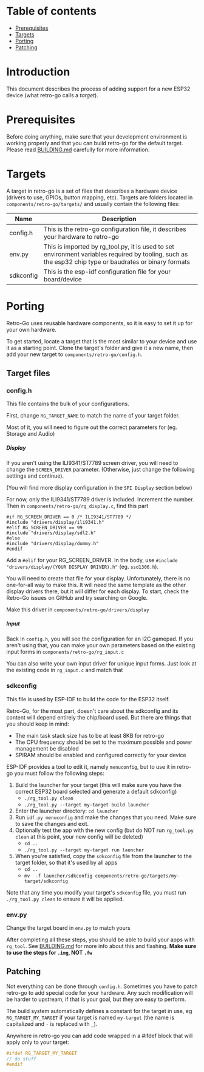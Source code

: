 # Table of contents
- [Prerequisites](#prerequisites)
- [Targets](#targets)
- [Porting](#porting)
- [Patching](#patching)


# Introduction

This document describes the process of adding support for a new ESP32 device (what retro-go calls a *target*).


# Prerequisites
Before doing anything, make sure that your development environment is working properly and that you can build retro-go for the default target. Please read [BUILDING.md](BUILDING.md) carefully for more information.


# Targets
A target in retro-go is a set of files that describes a hardware device (drivers to use, GPIOs, button mapping, etc). Targets are folders located in `components/retro-go/targets/` and usually contain the following files:

| Name          | Description |
|---------------|-------------|
| config.h      | This is the retro-go configuration file, it describes your hardware to retro-go |
| env.py        | This is imported by rg_tool.py, it is used to set environment variables required by tooling, such as the esp32 chip type or baudrates or binary formats |
| sdkconfig     | This is the esp-idf configuration file for your board/device |


# Porting
Retro-Go uses reusable hardware components, so it is easy to set it up for your own hardware.

To get started, locate a target that is the most similar to your device and use it as a starting point. Clone the target's folder and give it a new name, then add your new target to `components/retro-go/config.h`.


## Target files

### config.h

This file contains the bulk of your configurations.

First, change `RG_TARGET_NAME` to match the name of your target folder.

Most of it, you will need to figure out the correct parameters for (eg. Storage and Audio)


##### Display

If you aren't using the ILI9341/ST7789 screen driver, you will need to change the `SCREEN_DRIVER` parameter. (Otherwise, just change the following settings and continue).


(You will find more display configuration in the `SPI Display` section below)


For now, only the ILI9341/ST7789 driver is included. Increment the number. Then in `components/retro-go/rg_display.c`, find this part
```
#if RG_SCREEN_DRIVER == 0 /* ILI9341/ST7789 */
#include "drivers/display/ili9341.h"
#elif RG_SCREEN_DRIVER == 99
#include "drivers/display/sdl2.h"
#else
#include "drivers/display/dummy.h"
#endif
```


Add a `#elif` for your RG_SCREEN_DRIVER. In the body, use `#include "drivers/display/(YOUR DISPLAY DRIVER).h"` (eg. `ssd1306.h`).


You will need to create that file for your display. Unfortunately, there is no one-for-all way to make this. It will need the same template as the other display drivers there, but it will differ for each display. To start, check the Retro-Go issues on GitHub and try searching on Google.


Make this driver in `components/retro-go/drivers/display`


##### Input

Back in `config.h`, you will see the configuration for an I2C gamepad. If you aren't using that, you can make your own parameters based on the existing input forms in `components/retro-go/rg_input.c`


You can also write your own input driver for unique input forms. Just look at the existing code in `rg_input.c` and match that


### sdkconfig

This file is used by ESP-IDF to build the code for the ESP32 itself.

Retro-Go, for the most part, doesn't care about the sdkconfig and its content will depend entirely the chip/board used. But there are things that you should keep in mind:
- The main task stack size has to be at least 8KB for retro-go
- The CPU frequency should be set to the maximum possible and power management be disabled
- SPIRAM should be enabled and configured correctly for your device

ESP-IDF provides a tool to edit it, namely `menuconfig`, but to use it in retro-go you must follow the following steps:

1. Build the launcher for your target (this will make sure you have the correct ESP32 board selected and generate a default sdkconfig)
    - `./rg_tool.py clean`
    - `./rg_tool.py --target my-target build launcher`
2. Enter the launcher directory: `cd launcher`
3. Run `idf.py menuconfig` and make the changes that you need. Make sure to save the changes and exit.
4. Optionally test the app with the new config (but do NOT run `rg_tool.py clean` at this point, your new config will be deleted)
    - `cd ..`
    - `./rg_tool.py --target my-target run launcher`
5. When you're satisfied, copy the `sdkconfig` file from the launcher to the target folder, so that it's used by all apps
    - `cd ..`
    - `mv  -f launcher/sdkconfig components/retro-go/targets/my-target/sdkconfig`

Note that any time you modify your target's `sdkconfig` file, you must run `./rg_tool.py clean` to ensure it will be applied.


### env.py

Change the target board in `env.py` to match yours


After completing all these steps, you should be able to build your apps with `rg_tool`. See [BUILDING.md](BUILDING.md#flashing-an-image-for-the-first-time) for more info about this and flashing. **Make sure to use the steps for `.img`, NOT `.fw`**


## Patching

Not everything can be done through `config.h`. Sometimes you have to patch retro-go to add special code for your hardware. Any such modification will be harder to upstream, if that is your goal, but they are easy to perform.

The build system automatically defines a constant for the target in use, eg `RG_TARGET_MY_TARGET` if your target is named `my-target` (the name is capitalized and `-` is replaced with `_`).

Anywhere in retro-go you can add code wrapped in a #ifdef block that will apply only to your target:

````c
#ifdef RG_TARGET_MY_TARGET
// do stuff
#endif
````
